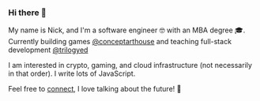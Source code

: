 ### Hi there 👋

My name is Nick, and I'm a software engineer :nerd_face: with an MBA degree :mortar_board:. Currently building games [@conceptarthouse](https://www.conceptarthouse.com/) and teaching full-stack development [@trilogyed](https://www.trilogyed.com/)

I am interested in crypto, gaming, and cloud infrastructure (not necessarily in that order). I write lots of JavaScript.

Feel free to [connect](https://www.linkedin.com/in/nicholas-gambino/), I love talking about the future! :rocket:

<!--
**gambinish/gambinish** is a ✨ _special_ ✨ repository because its `README.md` (this file) appears on your GitHub profile.

Here are some ideas to get you started:

- 🔭 I’m currently working on ...
- 🌱 I’m currently learning ...
- 👯 I’m looking to collaborate on ...
- 🤔 I’m looking for help with ...
- 💬 Ask me about ...
- 📫 How to reach me: ...
- 😄 Pronouns: ...
- ⚡ Fun fact: ...
-->
